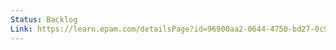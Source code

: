 ```yaml
---
Status: Backlog
Link: https://learn.epam.com/detailsPage?id=96900aa2-0644-4750-bd27-0c9748bd47f1
---
```

